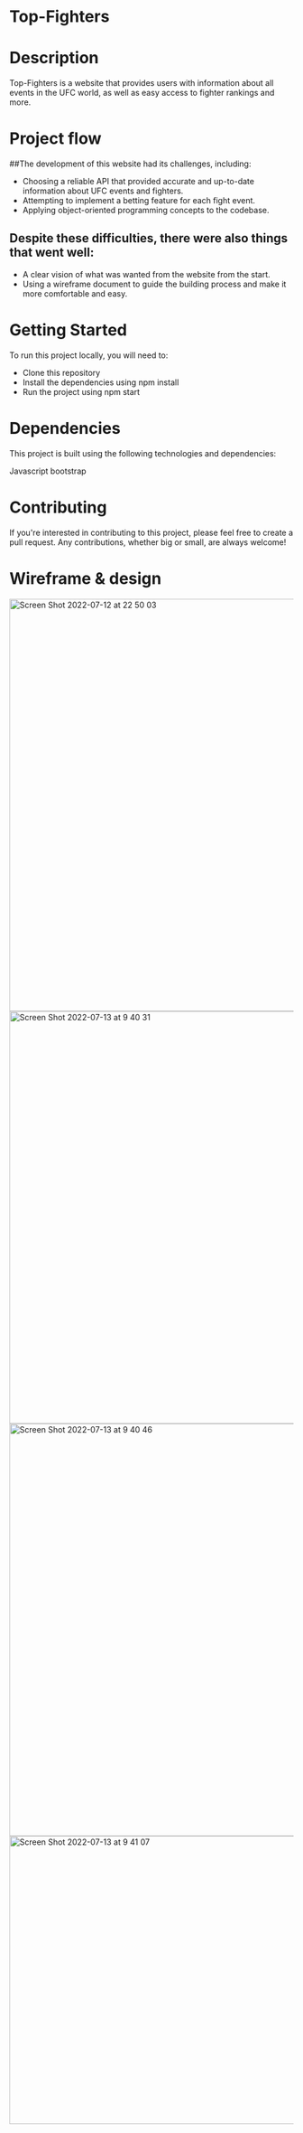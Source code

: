 # Top-Fighters

# Description 
Top-Fighters is a website that provides users with information about all events in the UFC world, as well as easy access to fighter rankings and more.

# Project flow 

##The development of this website had its challenges, including:

* Choosing a reliable API that provided accurate and up-to-date information about UFC events and fighters.
* Attempting to implement a betting feature for each fight event.
* Applying object-oriented programming concepts to the codebase.


## Despite these difficulties, there were also things that went well:

* A clear vision of what was wanted from the website from the start.
* Using a wireframe document to guide the building process and make it more comfortable and easy.


# Getting Started
To run this project locally, you will need to:

* Clone this repository
* Install the dependencies using npm install
* Run the project using npm start


# Dependencies
This project is built using the following technologies and dependencies:

Javascript
bootstrap


# Contributing
If you're interested in contributing to this project, please feel free to create a pull request. Any contributions, whether big or small, are always welcome!



# Wireframe  & design
 
<img width="730" alt="Screen Shot 2022-07-12 at 22 50 03" src="https://user-images.githubusercontent.com/96197345/178665968-4ec1000f-c3a4-45cb-ad19-2c7c6d4dabc7.png">
<img width="730" alt="Screen Shot 2022-07-13 at 9 40 31" src="https://user-images.githubusercontent.com/96197345/178667791-0267c324-0226-4cd4-aa20-dd4caca53ec7.png">
<img width="730" alt="Screen Shot 2022-07-13 at 9 40 46" src="https://user-images.githubusercontent.com/96197345/178667814-0a370ee6-e95e-4fb0-8e78-4927aaa5acaa.png">
<img width="510" alt="Screen Shot 2022-07-13 at 9 41 07" src="https://user-images.githubusercontent.com/96197345/178667840-2cef7cbf-642a-484b-be96-877b4cf21aa8.png">


